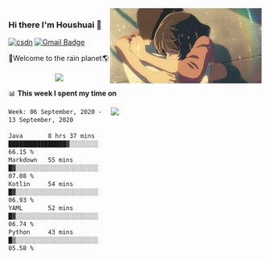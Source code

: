 <img  align='right' height="150" src="https://github.com/LikeRainDay/LikeRainDay/blob/master/pic/img_rain_1.gif?raw=true">



### Hi there I'm Houshuai :lemon:

[![csdn](https://img.shields.io/badge/-csdn-c14438?style=flat-square&logo=c&logoColor=white)](https://blog.csdn.net/qq_15807167)
[![Gmail Badge](https://img.shields.io/badge/-gmail-c14438?style=flat-square&logo=Gmail&logoColor=white&link=mailto:houshuai0816@gmail.com)](mailto:houshuai0816@gmail.com)

🚀Welcome to the rain planet🌎

<center>
<img align='center'  src="https://source.unsplash.com/random/1200x600">
</center>

📊 **This week I spent my time on**

<img align='right'   width="300" src="https://github-readme-stats.vercel.app/api?username=LikeRainDay&show_icons=true&title_color=fff&icon_color=79ff97&text_color=9f9f9f&bg_color=151515">

<!--START_SECTION:waka-->
```text
Week: 06 September, 2020 - 13 September, 2020

Java       8 hrs 37 mins   ████████████████▓░░░░░░░░   66.15 % 
Markdown   55 mins         █▓░░░░░░░░░░░░░░░░░░░░░░░   07.08 % 
Kotlin     54 mins         █▓░░░░░░░░░░░░░░░░░░░░░░░   06.93 % 
YAML       52 mins         █▓░░░░░░░░░░░░░░░░░░░░░░░   06.74 % 
Python     43 mins         █▒░░░░░░░░░░░░░░░░░░░░░░░   05.58 % 
```
<!--END_SECTION:waka-->
